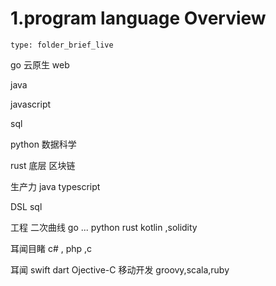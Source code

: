 # 1.program language Overview
 
```ccard
type: folder_brief_live
```
 
go 云原生 web

java 

javascript

sql

python 数据科学

rust 底层 区块链


生产力
java typescript 

DSL 
sql 

工程 二次曲线
go
... python rust  kotlin ,solidity

耳闻目睹 
c# , php ,c 


耳闻
swift dart  Ojective-C   移动开发
groovy,scala,ruby 



